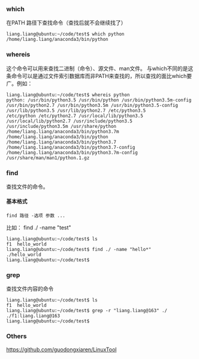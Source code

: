 ### which
在PATH 路径下查找命令（查找后就不会继续找了）
```
liang.liang@ubuntu:~/code/test$ which python
/home/liang.liang/anaconda3/bin/python
```

### whereis
这个命令可以用来查找二进制（命令）、源文件、man文件。
与which不同的是这条命令可以是通过文件索引数据库而非PATH来查找的，所以查找的面比which要广。例如：
```
liang.liang@ubuntu:~/code/test$ whereis python
python: /usr/bin/python3.5 /usr/bin/python /usr/bin/python3.5m-config 
/usr/bin/python2.7 /usr/bin/python3.5m /usr/bin/python3.5-config 
/usr/lib/python3.5 /usr/lib/python2.7 /etc/python3.5 
/etc/python /etc/python2.7 /usr/local/lib/python3.5 
/usr/local/lib/python2.7 /usr/include/python3.5 
/usr/include/python3.5m /usr/share/python 
/home/liang.liang/anaconda3/bin/python3.7m 
/home/liang.liang/anaconda3/bin/python 
/home/liang.liang/anaconda3/bin/python3.7 
/home/liang.liang/anaconda3/bin/python3.7-config 
/home/liang.liang/anaconda3/bin/python3.7m-config 
/usr/share/man/man1/python.1.gz

```

### find
查找文件的命令。  
#### 基本格式
    find 路径 -选项 参数 ...

比如： 
    find ./ -name "test"
    
```
liang.liang@ubuntu:~/code/test$ ls
f1  hello_world
liang.liang@ubuntu:~/code/test$ find ./ -name "hello*"
./hello_world
liang.liang@ubuntu:~/code/test$ 

```

### grep
查找文件内容的命令
```
liang.liang@ubuntu:~/code/test$ ls
f1  hello_world
liang.liang@ubuntu:~/code/test$ grep -r "liang.liang@163" ./
./f1:liang.liang@163
liang.liang@ubuntu:~/code/test$ 
```


### Others
https://github.com/guodongxiaren/LinuxTool
